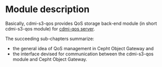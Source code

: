 # Module description

Basically, cdmi-s3-qos provides QoS storage back-end module (in short cdmi-s3-qos module) for [cdmi-qos
server](https://www.gitbook.com/book/indigo-dc/cdmi-qos/details).

The succeeding sub-chapters summarize:
* the general idea of QoS management in Cepht Object Gateway and 
* the interface devised for communication between the cdmi-s3-qos module and Cepht Object Gateway.
